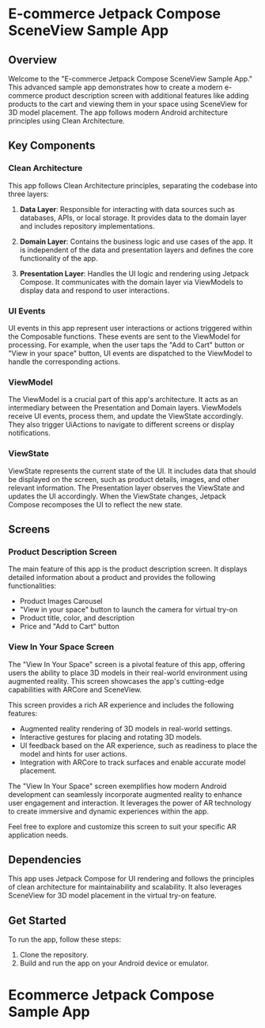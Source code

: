 # E-commerce Jetpack Compose SceneView Sample App

## Overview

Welcome to the "E-commerce Jetpack Compose SceneView Sample App." This advanced sample app demonstrates how to create a modern e-commerce product description screen with additional features like adding products to the cart and viewing them in your space using SceneView for 3D model placement. The app follows modern Android architecture principles using Clean Architecture.

## Key Components

### Clean Architecture

This app follows Clean Architecture principles, separating the codebase into three layers:

1. **Data Layer**: Responsible for interacting with data sources such as databases, APIs, or local storage. It provides data to the domain layer and includes repository implementations.

2. **Domain Layer**: Contains the business logic and use cases of the app. It is independent of the data and presentation layers and defines the core functionality of the app.

3. **Presentation Layer**: Handles the UI logic and rendering using Jetpack Compose. It communicates with the domain layer via ViewModels to display data and respond to user interactions.

### UI Events

UI events in this app represent user interactions or actions triggered within the Composable functions. These events are sent to the ViewModel for processing. For example, when the user taps the "Add to Cart" button or "View in your space" button, UI events are dispatched to the ViewModel to handle the corresponding actions.

### ViewModel

The ViewModel is a crucial part of this app's architecture. It acts as an intermediary between the Presentation and Domain layers. ViewModels receive UI events, process them, and update the ViewState accordingly. They also trigger UiActions to navigate to different screens or display notifications.

### ViewState

ViewState represents the current state of the UI. It includes data that should be displayed on the screen, such as product details, images, and other relevant information. The Presentation layer observes the ViewState and updates the UI accordingly. When the ViewState changes, Jetpack Compose recomposes the UI to reflect the new state.

## Screens

### Product Description Screen

The main feature of this app is the product description screen. It displays detailed information about a product and provides the following functionalities:

- Product Images Carousel
- "View in your space" button to launch the camera for virtual try-on
- Product title, color, and description
- Price and "Add to Cart" button

### View In Your Space Screen

The "View In Your Space" screen is a pivotal feature of this app, offering users the ability to place 3D models in their real-world environment using augmented reality. This screen showcases the app's cutting-edge capabilities with ARCore and SceneView.

This screen provides a rich AR experience and includes the following features:

- Augmented reality rendering of 3D models in real-world settings.
- Interactive gestures for placing and rotating 3D models.
- UI feedback based on the AR experience, such as readiness to place the model and hints for user actions.
- Integration with ARCore to track surfaces and enable accurate model placement.

The "View In Your Space" screen exemplifies how modern Android development can seamlessly incorporate augmented reality to enhance user engagement and interaction. It leverages the power of AR technology to create immersive and dynamic experiences within the app.

Feel free to explore and customize this screen to suit your specific AR application needs.

## Dependencies

This app uses Jetpack Compose for UI rendering and follows the principles of clean architecture for maintainability and scalability. It also leverages SceneView for 3D model placement in the virtual try-on feature.

## Get Started

To run the app, follow these steps:

1. Clone the repository.
2. Build and run the app on your Android device or emulator.
# Ecommerce Jetpack Compose Sample App

